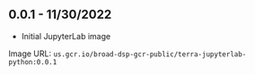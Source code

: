 ## 0.0.1 - 11/30/2022

- Initial JupyterLab image

Image URL: `us.gcr.io/broad-dsp-gcr-public/terra-jupyterlab-python:0.0.1`
